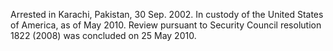  Arrested in Karachi, Pakistan, 30 Sep. 2002. In custody of the United States 
of America, as of May 2010. Review pursuant to Security Council resolution 1822 
(2008) was concluded on 25 May 2010. 
